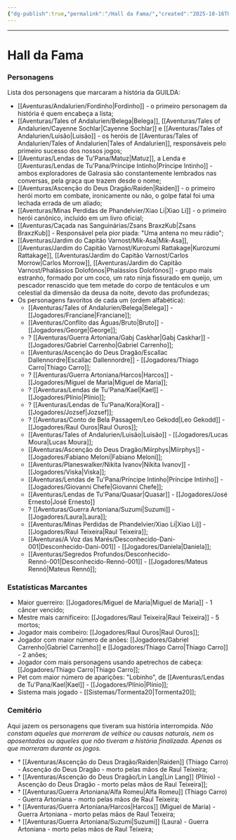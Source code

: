 ```yaml
---
{"dg-publish":true,"permalink":"/Hall da Fama/","created":"2025-10-16T09:56:09.981-03:00"}
---
```


---
# Hall da Fama
### Personagens
Lista dos personagens que marcaram a história da GUILDA:
- [[Aventuras/Andalurien/Fordinho\|Fordinho]] - o primeiro personagem da história é quem encabeça a lista;
- [[Aventuras/Tales of Andalurien/Belega\|Belega]], [[Aventuras/Tales of Andalurien/Cayenne Sochlar\|Cayenne Sochlar]] e [[Aventuras/Tales of Andalurien/Luisão\|Luisão]] - os heróis de [[Aventuras/Tales of Andalurien/Tales of Andalurien\|Tales of Andalurien]], responsáveis pelo primeiro sucesso dos nossos jogos;
- [[Aventuras/Lendas de Tu'Pana/Matuz\|Matuz]], a Lenda e [[Aventuras/Lendas de Tu'Pana/Príncipe Intinho\|Príncipe Intinho]] - ambos exploradores de Galrasia são constantemente lembrados nas conversas, pela graça que trazem desde o nome;
- [[Aventuras/Ascenção do Deus Dragão/Raiden\|Raiden]] - o primeiro herói morto em combate, ironicamente ou não, o golpe fatal foi uma lechada errada de um aliado;
- [[Aventuras/Minas Perdidas de Phandelvier/Xiao Li\|Xiao Li]] - o primeiro herói canônico, incluído em um livro oficial;
- [[Aventuras/Caçada nas Sanguinárias/Zsans BraxzKub\|Zsans BraxzKub]] - Responsável pela pior piada: "Uma antena no meu rádio";
- [[Aventuras/Jardim do Capitão Varnost/Mik-Asa\|Mik-Asa]], [[Aventuras/Jardim do Capitão Varnost/Kurozumi Rattakage\|Kurozumi Rattakage]], [[Aventuras/Jardim do Capitão Varnost/Carlos Morrow\|Carlos Morrow]], [[Aventuras/Jardim do Capitão Varnost/Phalássios Dolofónos\|Phalássios Dolofónos]] - grupo mais estranho, formado por um coco, um rato ninja fissurado em queijo, um pescador renascido que tem metade do corpo de tentáculos e um celestial da dimensão da deusa da noite, devoto das profundezas;
- Os personagens favoritos de cada um (ordem alfabética):
	* [[Aventuras/Tales of Andalurien/Belega\|Belega]] - [[Jogadores/Franciane\|Franciane]];
	* [[Aventuras/Conflito das Águas/Bruto\|Bruto]] - [[Jogadores/George\|George]];
	* ? [[Aventuras/Guerra Artoniana/Gabj Caskhar\|Gabj Caskhar]] - [[Jogadores/Gabriel Carrenho\|Gabriel Carrenho]];
	* [[Aventuras/Ascenção do Deus Dragão/Escallac Dallennordre\|Escallac Dallennordre]] - [[Jogadores/Thiago Carro\|Thiago Carro]];
	* ? [[Aventuras/Guerra Artoniana/Harcos\|Harcos]] - [[Jogadores/Miguel de Maria\|Miguel de Maria]];
	* ? [[Aventuras/Lendas de Tu'Pana/Kael\|Kael]] - [[Jogadores/Plínio\|Plínio]];
	* ? [[Aventuras/Lendas de Tu'Pana/Kora\|Kora]] - [[Jogadores/Jozsef\|Jozsef]];
	* ? [[Aventuras/Conto de Bela Passagem/Leo Gekodd\|Leo Gekodd]] - [[Jogadores/Raul Ouros\|Raul Ouros]];
	* [[Aventuras/Tales of Andalurien/Luisão\|Luisão]] - [[Jogadores/Lucas Moura\|Lucas Moura]];
	* [[Aventuras/Ascenção do Deus Dragão/Miirphys\|Miirphys]] - [[Jogadores/Fabiano Meloni\|Fabiano Meloni]];
	* [[Aventuras/Planeswalker/Nikita Ivanov\|Nikita Ivanov]] - [[Jogadores/Viska\|Viska]];
	* [[Aventuras/Lendas de Tu'Pana/Príncipe Intinho\|Príncipe Intinho]] - [[Jogadores/Giovanni Chefe\|Giovanni Chefe]];
	* [[Aventuras/Lendas de Tu'Pana/Quasar\|Quasar]] - [[Jogadores/José Ernesto\|José Ernesto]]
	* ? [[Aventuras/Guerra Artoniana/Suzumi\|Suzumi]] - [[Jogadores/Laura\|Laura]];
	* [[Aventuras/Minas Perdidas de Phandelvier/Xiao Li\|Xiao Li]] - [[Jogadores/Raul Teixeira\|Raul Teixeira]];
	* [[Aventuras/A Voz das Marés/Desconhecido-Dani-001\|Desconhecido-Dani-001]] - [[Jogadores/Daniela\|Daniela]];
	* [[Aventuras/Segredos Profundos/Desconhecido-Rennó-001\|Desconhecido-Rennó-001]] - [[Jogadores/Mateus Rennó\|Mateus Rennó]];
### Estatísticas Marcantes
- Maior guerreiro: [[Jogadores/Miguel de Maria\|Miguel de Maria]] - 1 câncer vencido;
- Mestre mais carnificeiro: [[Jogadores/Raul Teixeira\|Raul Teixeira]] - 5 mortos;
- Jogador mais combeiro: [[Jogadores/Raul Ouros\|Raul Ouros]];
- Jogador com maior número de anões: [[Jogadores/Gabriel Carrenho\|Gabriel Carrenho]] e [[Jogadores/Thiago Carro\|Thiago Carro]] - 2 anões;
- Jogador com mais personagens usando apetrechos de cabeça: [[Jogadores/Thiago Carro\|Thiago Carro]];
- Pet com maior número de aparições: "Lobinho", de [[Aventuras/Lendas de Tu'Pana/Kael\|Kael]] - [[Jogadores/Plínio\|Plínio]];
- Sistema mais jogado - [[Sistemas/Tormenta20\|Tormenta20]];
### Cemitério
Aqui jazem os personagens que tiveram sua história interrompida.
*Não constam aqueles que morreram de velhice ou causas naturais, nem os aposentados ou aqueles que não tiveram a história finalizada. Apenas os que morreram durante os jogos.*
- † [[Aventuras/Ascenção do Deus Dragão/Raiden\|Raiden]] (Thiago Carro) - Ascenção do Deus Dragão - morto pelas mãos de Raul Teixeira;
- † [[Aventuras/Ascenção do Deus Dragão/Lin Lang\|Lin Lang]] (Plínio) - Ascenção do Deus Dragão - morto pelas mãos de Raul Teixeira]];
- † [[Aventuras/Guerra Artoniana/Alfa Romeu\|Alfa Romeu]] (Thiago Carro) - Guerra Artoniana - morto pelas mãos de Raul Teixeira;
- † [[Aventuras/Guerra Artoniana/Harcos\|Harcos]] (Miguel de Maria) - Guerra Artoniana - morto pelas mãos de Raul Teixeira;
- † [[Aventuras/Guerra Artoniana/Suzumi\|Suzumi]] (Laura) - Guerra Artoniana - morto pelas mãos de Raul Teixeira;